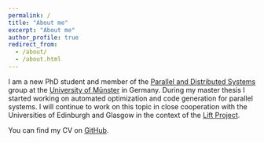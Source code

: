```yaml
---
permalink: /
title: "About me"
excerpt: "About me"
author_profile: true
redirect_from: 
  - /about/
  - /about.html
---
```


I am a new PhD student and member of the [Parallel and Distributed Systems](https://www.uni-muenster.de/PVS/en/index.html) group at the [University of Münster](https://www.uni-muenster.de/en/) in Germany.
During my master thesis I started working on automated optimization and code generation for parallel systems.
I will continue to work on this topic in close cooperation with the Universities of Edinburgh and Glasgow in the context of the [Lift Project](https://www.lift-project.org/).

You can find my CV on [GitHub](https://github.com/bastian-koepcke/cv/koepcke_cv.pdf).
